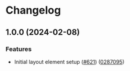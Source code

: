 # Changelog

## 1.0.0 (2024-02-08)


### Features

* Initial layout element setup ([#621](https://github.com/EOX-A/EOxElements/issues/621)) ([0287095](https://github.com/EOX-A/EOxElements/commit/0287095297269b057d9927f89ab1afd1bd9543bf))
